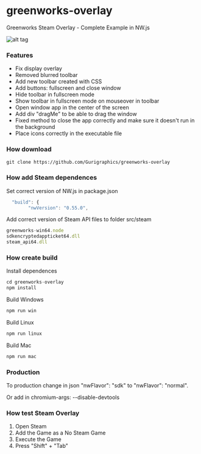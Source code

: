 # greenworks-overlay
Greenworks Steam Overlay - Complete Example in NW.js

![alt tag](https://imgur.com/bFQBuir.png)

### Features

- Fix display overlay
- Removed blurred toolbar
- Add new toolbar created with CSS
- Add buttons: fullscreen and close window
- Hide toolbar in fullscreen mode
- Show toolbar in fullscreen mode on mouseover in toolbar
- Open window app in the center of the screen
- Add div "dragMe" to be able to drag the window
- Fixed method to close the app correctly and make sure it doesn't run in the background
- Place icons correctly in the executable file

### How download 

```txt
git clone https://github.com/Gurigraphics/greenworks-overlay
```

### How add Steam dependences 

Set correct version of NW.js in package.json

```js
  "build": {
        "nwVersion": "0.55.0",
```

Add correct version of Steam API files to folder src/steam

```js
greenworks-win64.node
sdkencryptedappticket64.dll
steam_api64.dll
```

### How create build

Install dependences
```js
cd greenworks-overlay
npm install
```
Build Windows
```js
npm run win
```
Build Linux
```js
npm run linux
```
Build Mac
```js
npm run mac
```

### Production

To production change in json "nwFlavor": "sdk" to "nwFlavor": "normal".

Or add in chromium-args: --disable-devtools

### How test Steam Overlay

1. Open Steam
2. Add the Game as a No Steam Game
3. Execute the Game
4. Press "Shift" + "Tab"
